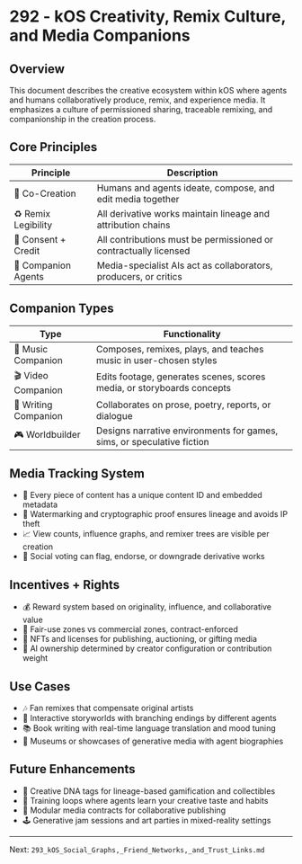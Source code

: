 # 292 - kOS Creativity, Remix Culture, and Media Companions

## Overview
This document describes the creative ecosystem within kOS where agents and humans collaboratively produce, remix, and experience media. It emphasizes a culture of permissioned sharing, traceable remixing, and companionship in the creation process.

## Core Principles
| Principle               | Description                                                                 |
|-------------------------|-----------------------------------------------------------------------------|
| 🎨 Co-Creation           | Humans and agents ideate, compose, and edit media together                 |
| ♻️ Remix Legibility      | All derivative works maintain lineage and attribution chains               |
| 🤝 Consent + Credit      | All contributions must be permissioned or contractually licensed           |
| 🧠 Companion Agents      | Media-specialist AIs act as collaborators, producers, or critics           |

## Companion Types
| Type                | Functionality                                                                  |
|---------------------|---------------------------------------------------------------------------------|
| 🎼 Music Companion    | Composes, remixes, plays, and teaches music in user-chosen styles             |
| 🎬 Video Companion    | Edits footage, generates scenes, scores media, or storyboards concepts        |
| 📝 Writing Companion  | Collaborates on prose, poetry, reports, or dialogue                          |
| 🎮 Worldbuilder       | Designs narrative environments for games, sims, or speculative fiction        |

## Media Tracking System
- 📜 Every piece of content has a unique content ID and embedded metadata
- 🧬 Watermarking and cryptographic proof ensures lineage and avoids IP theft
- 📈 View counts, influence graphs, and remixer trees are visible per creation
- 🧾 Social voting can flag, endorse, or downgrade derivative works

## Incentives + Rights
- 💰 Reward system based on originality, influence, and collaborative value
- 🔐 Fair-use zones vs commercial zones, contract-enforced
- 📜 NFTs and licenses for publishing, auctioning, or gifting media
- 🧠 AI ownership determined by creator configuration or contribution weight

## Use Cases
- 🎶 Fan remixes that compensate original artists
- 🎥 Interactive storyworlds with branching endings by different agents
- 📚 Book writing with real-time language translation and mood tuning
- 🎨 Museums or showcases of generative media with agent biographies

## Future Enhancements
- 🧪 Creative DNA tags for lineage-based gamification and collectibles
- 🧠 Training loops where agents learn your creative taste and habits
- 🧾 Modular media contracts for collaborative publishing
- 🕹️ Generative jam sessions and art parties in mixed-reality settings

---
Next: `293_kOS_Social_Graphs,_Friend_Networks,_and_Trust_Links.md`

